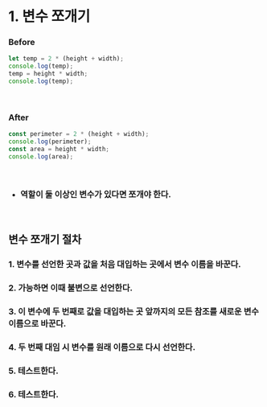 # 1. 변수 쪼개기

### Before

```javascript
let temp = 2 * (height + width);
console.log(temp);
temp = height * width;
console.log(temp);
```

<br/>

### After

```javascript
const perimeter = 2 * (height + width);
console.log(perimeter);
const area = height * width;
console.log(area);
```

<br/>

- ### 역할이 둘 이상인 변수가 있다면 쪼개야 한다.

<br/>

## 변수 쪼개기 절차

### 1. 변수를 선언한 곳과 값을 처음 대입하는 곳에서 변수 이름을 바꾼다.

### 2. 가능하면 이때 불변으로 선언한다.

### 3. 이 변수에 두 번째로 값을 대입하는 곳 앞까지의 모든 참조를 새로운 변수 이름으로 바꾼다.

### 4. 두 번째 대임 시 변수를 원래 이름으로 다시 선언한다.

### 5. 테스트한다.

### 6. 테스트한다.
